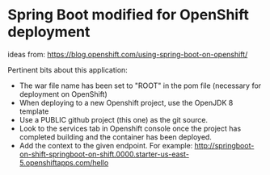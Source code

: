 # Spring Boot modified for OpenShift deployment

ideas from: https://blog.openshift.com/using-spring-boot-on-openshift/

Pertinent bits about this application:
- The war file name has been set to "ROOT" in the pom file (necessary for deployment on OpenShift)
- When deploying to a new Openshift project, use the OpenJDK 8 template
- Use a PUBLIC github project (this one) as the git source.
- Look to the services tab in Openshift console once the project has completed building and the container has been deployed. 
- Add the context to the given endpoint. For example:
  http://springboot-on-shift-springboot-on-shift.0000.starter-us-east-5.openshiftapps.com/hello

  

